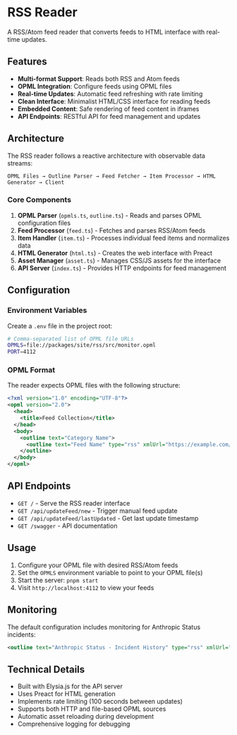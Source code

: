 # RSS Reader

A RSS/Atom feed reader that converts feeds to HTML interface with real-time updates.

## Features

- **Multi-format Support**: Reads both RSS and Atom feeds
- **OPML Integration**: Configure feeds using OPML files
- **Real-time Updates**: Automatic feed refreshing with rate limiting
- **Clean Interface**: Minimalist HTML/CSS interface for reading feeds
- **Embedded Content**: Safe rendering of feed content in iframes
- **API Endpoints**: RESTful API for feed management and updates

## Architecture

The RSS reader follows a reactive architecture with observable data streams:

```
OPML Files → Outline Parser → Feed Fetcher → Item Processor → HTML Generator → Client
```

### Core Components

1. **OPML Parser** (`opmls.ts`, `outline.ts`) - Reads and parses OPML configuration files
2. **Feed Processor** (`feed.ts`) - Fetches and parses RSS/Atom feeds
3. **Item Handler** (`item.ts`) - Processes individual feed items and normalizes data
4. **HTML Generator** (`html.ts`) - Creates the web interface with Preact
5. **Asset Manager** (`asset.ts`) - Manages CSS/JS assets for the interface
6. **API Server** (`index.ts`) - Provides HTTP endpoints for feed management

## Configuration

### Environment Variables

Create a `.env` file in the project root:

```bash
# Comma-separated list of OPML file URLs
OPMLS=file://packages/site/rss/src/monitor.opml
PORT=4112
```

### OPML Format

The reader expects OPML files with the following structure:

```xml
<?xml version="1.0" encoding="UTF-8"?>
<opml version="2.0">
  <head>
    <title>Feed Collection</title>
  </head>
  <body>
    <outline text="Category Name">
      <outline text="Feed Name" type="rss" xmlUrl="https://example.com/feed.xml" htmlUrl="https://example.com/"/>
    </outline>
  </body>
</opml>
```

## API Endpoints

- `GET /` - Serve the RSS reader interface
- `GET /api/updateFeed/new` - Trigger manual feed update
- `GET /api/updateFeed/lastUpdated` - Get last update timestamp
- `GET /swagger` - API documentation

## Usage

1. Configure your OPML file with desired RSS/Atom feeds
2. Set the `OPMLS` environment variable to point to your OPML file(s)
3. Start the server: `pnpm start`
4. Visit `http://localhost:4112` to view your feeds

## Monitoring

The default configuration includes monitoring for Anthropic Status incidents:

```xml
<outline text="Anthropic Status - Incident History" type="rss" xmlUrl="https://status.anthropic.com/history.rss" htmlUrl="https://status.anthropic.com/"/>
```

## Technical Details

- Built with Elysia.js for the API server
- Uses Preact for HTML generation
- Implements rate limiting (100 seconds between updates)
- Supports both HTTP and file-based OPML sources
- Automatic asset reloading during development
- Comprehensive logging for debugging
